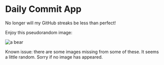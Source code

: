 Daily Commit App
================
No longer will my GitHub streaks be less than perfect!

Enjoy this pseudorandom image:

![a bear](http://placebear.com/500/800 "a bear")

Known issue: there are some images missing from some of these. It seems a little random. Sorry if no image has appeared.